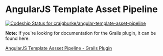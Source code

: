 AngularJS Template Asset Pipeline
================================
[ ![Codeship Status for craigburke/angular-template-asset-pipeline](https://codeship.com/projects/5551ee00-5167-0132-b713-2673ecafb081/status?branch=master)](https://codeship.com/projects/48337)

**Note:** If you're looking for documentation for the Grails plugin, it can be found here:

[AngularJS Template Assset Pipeline - Grails Plugin](https://github.com/craigburke/angular-template-grails-asset-pipeline)
